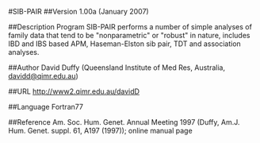 #SIB-PAIR
##Version
1.00a (January 2007)

##Description
Program SIB-PAIR performs a number of simple analyses of family data that tend to be "nonparametric" or "robust" in nature, includes IBD and IBS based APM, Haseman-Elston sib pair, TDT and association analyses.

##Author
David Duffy (Queensland Institute of Med Res, Australia, davidd@qimr.edu.au)

##URL
http://www2.qimr.edu.au/davidD

##Language
Fortran77

##Reference
Am. Soc. Hum. Genet. Annual Meeting 1997 (Duffy, Am.J. Hum. Genet. suppl. 61, A197 (1997)); online manual page

